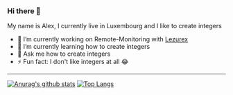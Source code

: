 ### Hi there 👋

My name is Alex, I currently live in Luxembourg and I like to create integers

- 🔭 I’m currently working on Remote-Monitoring with [Lezurex](https://github.com/lezurex)
- 🌱 I’m currently learning how to create integers 
- 💬 Ask me how to create integers
- ⚡ Fun fact: I don't like integers at all 😂

---

[![Anurag's github stats](https://github-readme-stats.vercel.app/api?username=voxcrafterlp&hide=stars&count_private=true)](https://github.com/anuraghazra/github-readme-stats)
[![Top Langs](https://github-readme-stats.vercel.app/api/top-langs/?username=voxcrafterlp)](https://github.com/anuraghazra/github-readme-stats)
